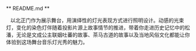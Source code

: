 ** README.md  **

   以北正门作为展示舞台，用演绎性的灯光表现方式进行照明设计。动感的光束灯，变化的染色灯伴随着投影片源上故事情节的推进，带着你走进历史记忆中的松潘，无论是文成公主联姻吐蕃的故事、茶马古道的故事以及当地风俗文化都能让你体验到这场舞台音乐灯光秀的魅力。 

